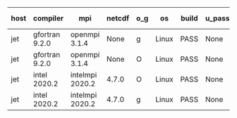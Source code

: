 

| host     | compiler                              | mpi                      | netcdf        | o_g        | os       | build       | u_pass          | u_fail          | s_pass            | s_fail            | e_pass             | e_fail             | nuopc_pass       | nuopc_fail       | artifacts link          |
|----------|---------------------------------------|--------------------------|---------------|------------|----------|-------------|-----------------|-----------------|-------------------|-------------------|--------------------|--------------------|------------------|------------------|-------------------------|
| jet | gfortran 9.2.0 | openmpi 3.1.4  | None  | g | Linux | PASS | None | None | None | None | None | None | None | None | <a href="https://github.com/esmf-org/esmf-test-artifacts/tree/3aafde2d84d352828d73cb618f08865cca48be5b/fix_nc-config-libs/gfortran/9.2.0/g/openmpi/3.1.4" target="_blank">3aafde2</a> | 
| jet | gfortran 9.2.0 | openmpi 3.1.4  | None  | O | Linux | PASS | None | None | None | None | None | None | None | None | <a href="https://github.com/esmf-org/esmf-test-artifacts/tree/95883ef8543697ad075a2387b9c906471f4ab1c9/fix_nc-config-libs/gfortran/9.2.0/O/openmpi/3.1.4" target="_blank">95883ef</a> | 
| jet | intel 2020.2 | intelmpi 2020.2  | 4.7.0  | O | Linux | PASS | None | None | None | None | None | None | None | None | <a href="https://github.com/esmf-org/esmf-test-artifacts/tree/1a51d591f668646b5e70940beabd7e6fc6812288/fix_nc-config-libs/intel/2020.2/O/intelmpi/2020.2" target="_blank">1a51d59</a> | 
| jet | intel 2020.2 | intelmpi 2020.2  | 4.7.0  | g | Linux | PASS | None | None | None | None | None | None | None | None | <a href="https://github.com/esmf-org/esmf-test-artifacts/tree/80c33c5a49089175adb78e3f401a4d8eab6f9b0a/fix_nc-config-libs/intel/2020.2/g/intelmpi/2020.2" target="_blank">80c33c5</a> | 
